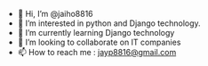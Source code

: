 - 👋 Hi, I’m @jaiho8816
- 👀 I’m interested in python and Django technology.
- 🌱 I’m currently learning Django technology
- 💞️ I’m looking to collaborate on IT companies 
- 📫 How to reach me : jayp8816@gmail.com

<!---
jaiho8816/jaiho8816 is a ✨ special ✨ repository because its `README.md` (this file) appears on your GitHub profile.
You can click the Preview link to take a look at your changes.
--->
